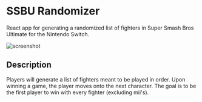 # SSBU Randomizer

React app for generating a randomized list of fighters in Super Smash Bros Ultimate for the Nintendo Switch.

![screenshot](https://user-images.githubusercontent.com/16312436/124338547-8fcaf980-db76-11eb-8cb7-9f205c28c7a7.png)

## Description

Players will generate a list of fighters meant to be played in order. Upon winning a game, the player moves onto the next character. The goal is to be the first player to win with every fighter (excluding mii's).
